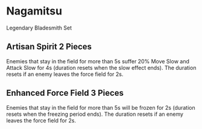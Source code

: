# Nagamitsu

Legendary Bladesmith Set

## Artisan Spirit 2 Pieces

Enemies that stay in the field for more than 5s suffer 20% Move Slow and Attack Slow for 4s (duration resets when the slow effect ends). The duration resets if an enemy leaves the force field for 2s.

## Enhanced Force Field 3 Pieces

Enemies that stay in the field for more than 5s will be frozen for 2s (duration resets when the freezing period ends). The duration resets if an enemy leaves the force field for 2s.